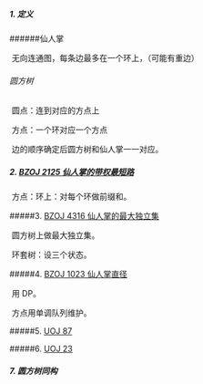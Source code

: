 ##### 1. 定义

######仙人掌

​	无向连通图，每条边最多在一个环上，（可能有重边）

###### 圆方树

​	圆点：连到对应的方点上

​	方点：一个环对应一个方点

​	边的顺序确定后圆方树和仙人掌一一对应。

##### 2. [BZOJ 2125 仙人掌的带权最短路](http://www.lydsy.com/JudgeOnline/problem.php?id=2125)

​	方点：环上：对每个环做前缀和。

#####3. [BZOJ 4316 仙人掌的最大独立集](http://www.lydsy.com/JudgeOnline/problem.php?id=4316)

​	圆方树上做最大独立集。

​	环套树：设三个状态。

#####4. [BZOJ 1023 仙人掌直径](http://www.lydsy.com/JudgeOnline/problem.php?id=1023)

​	用 DP。

​	方点用单调队列维护。

#####5. [UOJ 87](http://uoj.ac/problem/87)

#####6. [UOJ 23](http://uoj.ac/problem/23)

##### 7. 圆方树同构

​	